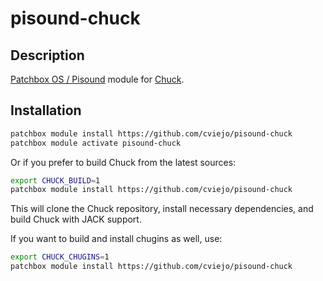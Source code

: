 # pisound-chuck

## Description

[Patchbox OS / Pisound](https://blokas.io/pisound/) module for [Chuck](https://chuck.cs.princeton.edu/).

## Installation

```sh
patchbox module install https://github.com/cviejo/pisound-chuck
patchbox module activate pisound-chuck
```

Or if you prefer to build Chuck from the latest sources:

```sh
export CHUCK_BUILD=1
patchbox module install https://github.com/cviejo/pisound-chuck
```

This will clone the Chuck repository, install necessary dependencies, and build Chuck with JACK support.

If you want to build and install chugins as well, use:

```sh
export CHUCK_CHUGINS=1
patchbox module install https://github.com/cviejo/pisound-chuck
```

